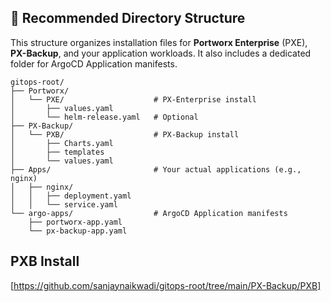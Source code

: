 ## 📁 Recommended Directory Structure

This structure organizes installation files for **Portworx Enterprise** (PXE), **PX-Backup**, and your application workloads. It also includes a dedicated folder for ArgoCD Application manifests.

```
gitops-root/
├── Portworx/
│   └── PXE/                    # PX-Enterprise install
│       ├── values.yaml
│       └── helm-release.yaml   # Optional
├── PX-Backup/
│   └── PXB/                    # PX-Backup install
│       ├── Charts.yaml
│       ├── templates
│       └── values.yaml
├── Apps/                       # Your actual applications (e.g., nginx)
│   ├── nginx/
│   │   ├── deployment.yaml
│   │   └── service.yaml
└── argo-apps/                  # ArgoCD Application manifests
    ├── portworx-app.yaml
    └── px-backup-app.yaml
```
## PXB Install 

[https://github.com/sanjaynaikwadi/gitops-root/tree/main/PX-Backup/PXB]

